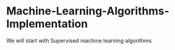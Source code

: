 # Machine-Learning-Algorithms-Implementation

We will start with Supervised machine learning algorithms